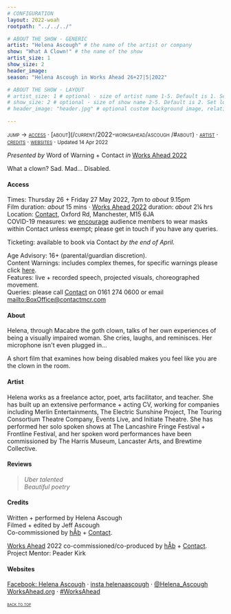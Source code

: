 ```yaml
---
# CONFIGURATION
layout: 2022-woah
rootpath: "../../../"

# ABOUT THE SHOW - GENERIC
artist: "Helena Ascough" # the name of the artist or company
show: "What A Clown!" # the name of the show
artist_size: 1
show_size: 2
header_image:    
season: "Helena Ascough in Works Ahead 26+27|5|2022"

# ABOUT THE SHOW - LAYOUT
# artist_size: 1 # optional - size of artist name 1-5. Default is 1. Set longer names to lower values
# show_size: 2 # optional - size of show name 2-5. Default is 2. Set longer names to lower values
# header_image: "header.jpg" # optional custom background image, relative to current page

---
```

<span style='font-variant: small-caps'>jump → [access](/current/2022-worksahead/ascough/#access) · [about](/current/2022-worksahead/ascough
/#about) · [artist](/current/2022-worksahead/ascough/#artist) · [credits](/current/2022-worksahead/ascough/#credits) · [websites](/current/2022-worksahead/ascough/#websites)</span> · <small>Updated 14 Apr 2022</small>        
        
*Presented by* Word of Warning + Contact *in* [Works Ahead 2022](/current/2022-worksahead)        
        
What a clown? Sad. Mad… Disabled.         
         
#### Access                 
Times: Thursday 26 + Friday 27 May 2022, 7pm to *about* 9.15pm<br>Film duration: *about* 15 mins · [Works Ahead 2022](/current/2022-worksahead) duration: *about* 2¼ hrs<br>Location: <a href="https://contactmcr.com/about-us/your-visit" target="_blank">Contact</a>, Oxford Rd, Manchester, M15 6JA<br>COVID-19 measures: we <a href="https://contactmcr.com/covid-19-faq" target="_blank">encourage</a> audience members to wear masks within Contact unless exempt; please get in touch if you have any queries.                  
        
Ticketing: available to book via Contact *by the end of April*.        
        
Age Advisory: 16+ (parental/guardian discretion).<br>Content Warnings: includes complex themes, for specific warnings please click [here](/warnings).<br>Features: live + recorded speech, projected visuals, choreographed movement.<br>Queries: please call <a href="https://contactmcr.com/accessibility" target="_blank">Contact</a> on 0161 274 0600 or email <mailto:BoxOffice@contactmcr.com>        
         
#### About        
Helena, through Macabre the goth clown, talks of her own experiences of being a visually impaired woman. She cries, laughs, and reminisces. Her microphone isn't even plugged in…         
         
A short film that examines how being disabled makes you feel like you are the clown in the room.        
        
#### Artist         
Helena works as a freelance actor, poet, arts facilitator, and teacher. She has built up an extensive performance + acting CV, working for companies including Merlin Entertainments, The Electric Sunshine Project, The Touring Consortium Theatre Company, Events Live, and Initiate Theatre. She has performed her solo spoken shows at The Lancashire Fringe Festival + Frontline Festival, and her spoken word performances have been
commissioned by The Harris Museum, Lancaster Arts, and Brewtime Collective.        
        
#### Reviews         
>*Uber talented<br>Beautiful poetry*        
         
#### Credits         
Written + performed by Helena Ascough<br>Filmed + edited by Jeff Ascough<br>Co-commissioned by [hÅb](/hab) + <a href="https://contactmcr.com" target="_blank">Contact</a>.        
        
[Works Ahead](/hab/worksahead) 2022 co-commissioned/co-produced by [hÅb](/hab) + <a href="https://contactmcr.com" target="_blank">Contact</a>.<br>Project Mentor: Peader Kirk        
         
#### Websites          
<a href="http://facebook.com/HelenaLouiseAscough" target="_blank">Facebook: Helena Ascough</a> · <a href="https://instagram.com/helenaascough" target="_blank">insta helenaascough</a> · <a href="http://twitter.com/Helena_Ascough" target="_blank">@Helena_Ascough</a><br><a href="http://worksahead.org" target="_blank">WorksAhead.org</a> · <a href="http://twitter.com/hashtag/WorksAhead" target="_blank">#WorksAhead</a>        
        
<small><span style='font-variant: small-caps'>[back to top](/current/2022-worksahead/ascough)</span></small>
